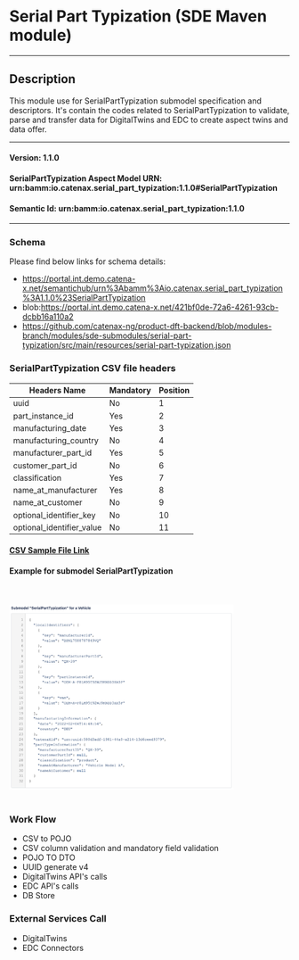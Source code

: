  # Serial Part Typization (SDE Maven module)
---
## Description

This module use for SerialPartTypization submodel specification and descriptors. It's contain the codes related to SerialPartTypization to validate, parse and transfer data for DigitalTwins and EDC to create aspect twins and data offer.

---
#### Version: 1.1.0
#### SerialPartTypization Aspect Model URN: urn:bamm:io.catenax.serial_part_typization:1.1.0#SerialPartTypization
#### Semantic Id: urn:bamm:io.catenax.serial_part_typization:1.1.0
---

### Schema

Please find below links for schema details:

- https://portal.int.demo.catena-x.net/semantichub/urn%3Abamm%3Aio.catenax.serial_part_typization%3A1.1.0%23SerialPartTypization
- blob:https://portal.int.demo.catena-x.net/421bf0de-72a6-4261-93cb-dcbb16a110a2
- https://github.com/catenax-ng/product-dft-backend/blob/modules-branch/modules/sde-submodules/serial-part-typization/src/main/resources/serial-part-typization.json


### SerialPartTypization CSV file headers

| Headers Name       	       		| Mandatory                     	| Position 	|
|-------------------------------		|-----------------------------	|--------	|
| uuid		                   		| No		             		    |    1     	|
| part_instance_id			   		| Yes					      	|    2    	|
| manufacturing_date    				| Yes 							| 	 3	   	|
| manufacturing_country  	    		| No                           	| 	 4	  	|
| manufacturer_part_id 		      	| Yes                           	| 	 5	  	|
| customer_part_id		    		 	| No                     		| 	 6	 	|
| classification		 				| Yes                           	|    7 	 	|
| name_at_manufacturer	 			| Yes                           	|    8 	 	|
| name_at_customer	 				| No                           	|    9 	 	|
| optional_identifier_key	 		| No                           	|    10 	 	|
| optional_identifier_value			| No                           	|    11 	 	|


#### [CSV Sample File Link]

#### Example for submodel SerialPartTypization

<br/><br/><img src="src/main/resources/images/serialparttypization.png" height="60%" width="80%"/><br/><br/>

### Work Flow 

 - CSV to POJO
 - CSV column validation and mandatory field validation
 - POJO TO DTO
 - UUID generate v4
 - DigitalTwins API's calls 
 - EDC API's calls
 - DB Store
 
### External Services Call

 - DigitalTwins
 - EDC Connectors
 
[CSV Sample File Link]: src/main/resources/batch.csv
